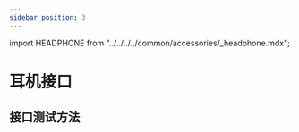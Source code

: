 ```yaml
---
sidebar_position: 3
---
```


import HEADPHONE from "../../../../common/accessories/\_headphone.mdx";

# 耳机接口

## 接口测试方法

<HEADPHONE headphone_img="/img/rock3/3b/rock3b-headphone.webp" />
